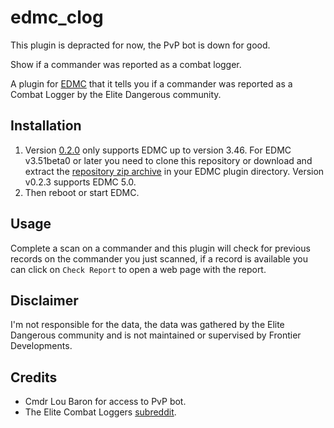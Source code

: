 # edmc_clog

This plugin is depracted for now, the PvP bot is down for good.

Show if a commander was reported as a combat logger.

A plugin for [EDMC](https://github.com/Marginal/EDMarketConnector) that it tells you if a commander was reported as a
Combat Logger by the Elite Dangerous community.

## Installation

1. Version [0.2.0](https://github.com/seldonlabs/edmc_clog/archive/v0.2.0.zip) only supports EDMC up to version 3.46. For EDMC v3.51beta0 or later you need to clone this repository or download and extract the [repository zip archive](https://github.com/seldonlabs/edmc_clog/archive/master.zip) in your EDMC plugin directory. Version v0.2.3 supports EDMC 5.0.
2. Then reboot or start EDMC.

## Usage

Complete a scan on a commander and this plugin will check for previous records on the commander you just scanned,
if a record is available you can click on `Check Report` to open a web page with the report.

## Disclaimer

I'm not responsible for the data, the data was gathered by the Elite Dangerous community and is not maintained or supervised by Frontier Developments.

## Credits
 * Cmdr Lou Baron for access to PvP bot.
 * The Elite Combat Loggers [subreddit](https://www.reddit.com/r/EliteCombatLoggers/).
